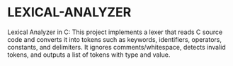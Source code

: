 # LEXICAL-ANALYZER
Lexical Analyzer in C: This project implements a lexer that reads C source code and converts it into tokens such as keywords, identifiers, operators, constants, and delimiters. It ignores comments/whitespace, detects invalid tokens, and outputs a list of tokens with type and value.
